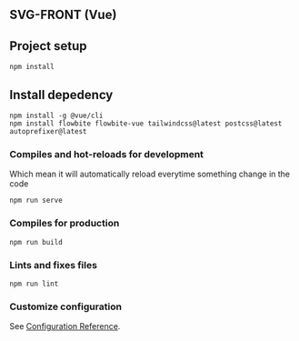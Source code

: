 ## SVG-FRONT (Vue) 

## Project setup
```
npm install
```

## Install depedency
```
npm install -g @vue/cli
npm install flowbite flowbite-vue tailwindcss@latest postcss@latest autoprefixer@latest
```
### Compiles and hot-reloads for development
Which mean it will automatically reload everytime something change in the code
```
npm run serve
```

### Compiles for production
```
npm run build
```

### Lints and fixes files
```
npm run lint
```

### Customize configuration
See [Configuration Reference](https://cli.vuejs.org/config/).
